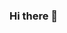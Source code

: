 ### Hi there 👋

<!--
**DevNov94/DevNov94** is a ✨ _special_ ✨ repository because its `README.md` (this file) appears on your GitHub profile.

Here are some ideas to get you started:

- 🔭 I’m currently working on ...
- 🌱 I’m currently learning ... Java, Spring
- 👯 I’m looking to collaborate on ...
- 🤔 I’m looking for help with ...
- 💬 Ask me about ...
- 📫 How to reach me: ... le2yj94@gmail.com
- 😄 Pronouns: ...
- ⚡ Fun fact: ...
-->
